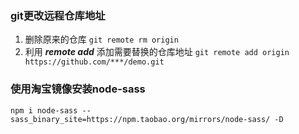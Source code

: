 ### git更改远程仓库地址

1. 删除原来的仓库 `git remote rm origin`
2. 利用 ***remote add*** 添加需要替换的仓库地址 `git remote add origin https://github.com/***/demo.git`

### 使用淘宝镜像安装node-sass
```
npm i node-sass --sass_binary_site=https://npm.taobao.org/mirrors/node-sass/ -D
```

